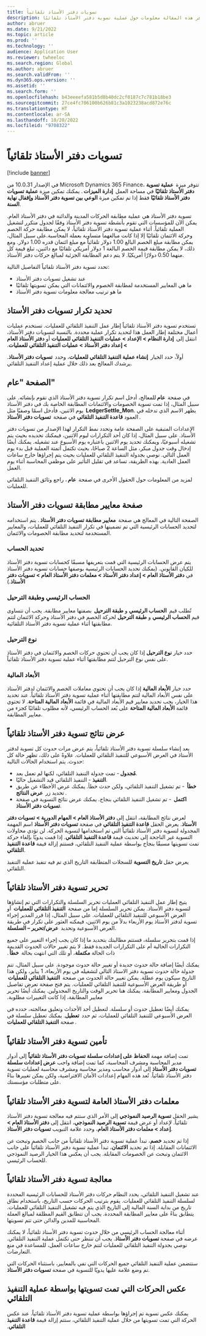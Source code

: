 ```yaml
---
title: تسويات دفتر الأستاذ تلقائياً
description: توفر هذه المقالة معلومات حول عملية تسوية دفتر الأستاذ تلقائيًا.
author: abruer
ms.date: 9/21/2022
ms.topic: article
ms.prod: ''
ms.technology: ''
audience: Application User
ms.reviewer: twheeloc
ms.search.region: Global
ms.author: abruer
ms.search.validFrom: ''
ms.dyn365.ops.version: ''
ms.assetid: ''
ms.search.form: ''
ms.openlocfilehash: b43eeeefa581b5d8b40dc2cf0187c7c781b18be3
ms.sourcegitcommit: 27ce4fc706100b626b81c3a1023238acd872e76c
ms.translationtype: HT
ms.contentlocale: ar-SA
ms.lasthandoff: 10/20/2022
ms.locfileid: "9708322"
---
```

# <a name="automate-ledger-settlements"></a>تسويات دفتر الأستاذ تلقائياً

[!include [banner](../includes/banner.md)]

في الإصدار 10.0.31 من Microsoft Dynamics 365 Finance، تتوفر ميزة  **عملية تسوية دفتر الأستاذ تلقائيًا** في مساحة العمل  **إدارة الميزات** . يمكنك تمكين ميزة **عملية تسويات دفتر الأستاذ تلقائيًا** فقط إذا تم تمكين ميزة **‏‫الوعي بين تسوية دفتر الأستاذ وإقفال نهاية السنة‬**.

تسوية دفتر الأستاذ هي عملية مطابقة الحركات المدينة والدائنة في دفتر الأستاذ العام. يمكن الآن للمؤسسات التي تقوم بأنشطة تسوية دفتر الأستاذ وفقًا لجدول متكرر لتشغيل العملية تلقائياً. أثناء عملية تسوية دفتر الأستاذ تلقائياً، لا يمكن مطابقة حركة الخصم وحركة الائتمان تلقائيًا إلا إذا كانت مبالغهما متساوية بعملة المحاسبة.على سبيل المثال، يمكن مطابقة مبلغ الخصم البالغ 1.00 دولار تلقائياً مع مبلغ ائتمان قدره 1.00 دولار. ومع ذلك، لا يمكن مطابقة قيمة الخصم البالغة 1 دولار أمريكي تلقائيًا مع دائنين، تبلغ قيمة كل منهما 0.50 دولارًا أمريكيًا. لا يتم دعم المطابقة الجزئية لمبالغ حركات دفتر الأستاذ.

تحدد تسوية دفتر الأستاذ تلقائياً التفاصيل التالية:

- عند تشغيل تسويات دفتر الأستاذ
- ما هي المعايير المستخدمة لمطابقة الخصوم والائتمانات التي يمكن تسويتها تلقائيًا
- ما هو ترتيب معالجة معلومات تسوية دفتر الأستاذ

## <a name="define-the-occurrence-of-ledger-settlements"></a>تحديد تكرار تسويات دفتر الأستاذ

تستخدم تسوية دفتر الأستاذ تلقائياً إطار عمل ‏‫التنفيذ التلقائي للعمليات. تستخدم عمليات أعمال مختلفة إطار العمل هذا لتحديد تكرار عملية محددة. بالنسبة لتسويات دفتر الأستاذ، انتقل إلى  **إدارة النظام \> الإعداد \> عمليات التنفيذ التلقائي للعمليات** أو **دفتر الأستاذ العام \> إعداد دفتر الأستاذ \> عمليات التنفيذ التلقائي للعمليات**.

أولاً، حدد الخيار  **إنشاء عملية التنفيذ التلقائي للعمليات**، وحدد  **تسويات دفتر الأستاذ**. يرشدك المعالج بعد ذلك خلال عملية إعداد التنفيذ التلقائي.

## <a name="general-page"></a>الصفحة "عام"

في صفحة  **عام** للمعالج، أدخل اسم تكرار تسوية دفتر الأستاذ الذي تقوم بإنشائه. على سبيل المثال، إذا تمت تسوية الخصومات والائتمانات المطابقة الخاصة بك في دفتر الأستاذ يوم الاثنين، فأدخل اسمًا وصفيًا مثل  **LedgerSettle\_Mon**. يظهر الاسم الذي تدخله في العمود **قاعدة التنفيذ التلقائي** في صفحة  **تسويات دفتر الأستاذ** .

الإعدادات المتبقية على الصفحة عامة وتحدد نمط التكرار لهذا الإصدار من تسويات دفتر الأستاذ. على سبيل المثال، إذا كان أحد التكرارات ليوم الاثنين، فيمكنك تحديده بحيث يتم تشغيله أسبوعيًا، ويمكنك تحديد يوم الاثنين باعتباره يوم الأسبوع عند تشغيله. يمكنك أيضًا إدخال وقت جدول مبكر، مثل الساعة 2 صباحًا، بحيث تكتمل أتمتة العملية قبل بدء يوم العمل التالي. نوصي بجدولة التنفيذ التلقائي للعمليات بحيث يتم إجراؤها خارج ساعات العمل العادية. بهذه الطريقة، تساعد في تقليل التأثير على موظفي المحاسبة أثناء يوم العمل.

لمزيد من المعلومات حول الحقول الأخرى في صفحة  **عام** ، راجع وثائق التنفيذ التلقائي للعمليات.

## <a name="ledger-settlements-match-criteria-page"></a>صفحة معايير مطابقة تسويات دفتر الأستاذ

الصفحة التالية في المعالج هي صفحة  **معايير مطابقة تسويات دفتر الأستاذ** . يتم استخدامه لتحديد الحسابات الرئيسية التي تم تضمينها في تكرار التنفيذ التلقائي للعمليات، والمعايير المستخدمة لتحديد مطابقة الخصومات والائتمان.

### <a name="account-selection"></a>تحديد الحساب

يتم عرض الحسابات الرئيسية التي قمت بتعريفها مسبقًا كحسابات تسوية دفتر الأستاذ للكيان القانوني. (يمكنك تحديد الحسابات الرئيسية بوصفها حسابات تسوية دفتر الأستاذ في **دفتر الأستاذ العام \> إعداد دفتر الأستاذ \> معلمات دفتر الأستاذ العام \>  تسويات دفتر الأستاذ**.)

### <a name="main-account-and-posting-layer"></a>الحساب الرئيسي وطبقة الترحيل

تُطلب قيم  **الحساب الرئيسي** و **طبقة الترحيل**  بصفتها معايير مطابقة. يجب أن تتساوى قيم **الحساب الرئيسي** و **طبقة الترحيل** لحركة الخصم في دفتر الأستاذ وحركة الائتمان لتتم مطابقتها أثناء عملية تسوية دفتر الأستاذ التلقائية.

### <a name="posting-type"></a>نوع الترحيل

حدد خيار **نوع الترحيل** إذا كان يجب أن تحتوي حركات الخصم والائتمان في دفتر الأستاذ على نفس نوع الترحيل لتتم مطابقتها أثناء عملية تسوية دفتر الأستاذ تلقائياً.

### <a name="financial-dimensions"></a>الأبعاد المالية

حدد خيار **الأبعاد المالية** إذا كان يجب أن تحتوي معاملات الخصم والائتمان لدفتر الأستاذ على نفس الأبعاد المالية لتتم مطابقتها أثناء عملية تسوية دفتر الأستاذ تلقائياً. عند تحديد هذا الخيار، يجب تحديد معايير قيم الأبعاد المالية في قائمة **الأبعاد المالية المتاحة**. لا تحتوي قائمة **الأبعاد المالية المتاحة** على بُعد الحساب الرئيسي، لأنه مطلوب تلقائيًا كجزء من معايير المطابقة.

## <a name="view-the-results-of-a-ledger-settlement-automation"></a>عرض نتائج تسوية دفتر الأستاذ تلقائياً

بعد إنشاء سلسلة تسوية دفتر الأستاذ تلقائياً، يتم عرض مرات حدوث كل تسوية لدفتر الأستاذ في العرض الأسبوعي للتنفيذ التلقائي للعمليات. علاوةً على ذلك، تظهر حالة كل حدوث. يتم استخدام الحالات التالية:

- **مُجدول** - تمت جدولة التنفيذ التلقائي، لكنها لم تعمل بعد.
- **التنفيذ** - التنفيذ التلقائي قيد التشغيل حاليًا.
- **خطأ**  - تم تشغيل التنفيذ التلقائي، ولكن حدث خطأ. يمكنك عرض الأخطاء عن طريق تحديد زر  **عرض النتائج** .
- **اكتمل**  - تم تشغيل التنفيذ التلقائي بنجاح. يمكنك عرض نتائج التسوية في صفحة **تسويات دفتر الأستاذ**.

لعرض نتائج المطابقة، انتقل إلى **دفتر الأستاذ العام \> المهام الدورية \> تسويات دفتر الأستاذ**. يعرض الحقل **قاعدة التنفيذ التلقائي** في صفحة **تسويات دفتر الأستاذ** اسم المهمة المجدولة لتسوية دفتر الأستاذ تلقائياً التي تم استخدامها لتسوية الحركة. لن تؤدي محاولات التسوية غير الناجحة إلى تحديث قيمة **قاعدة التنفيذ التلقائي**. إذا قمت يدويًا بإلغاء حركة تمت تسويتها مسبقًا بنجاح بواسطة عملية التنفيذ التلقائي، فستتم إزالة قيمة **قاعدة التنفيذ التلقائي**.

يعرض حقل **تاريخ التسوية** للسجلات المتطابقة التاريخ الذي تم فيه تنفيذ عملية التنفيذ التلقائي.

## <a name="editing-a-ledger-settlement-automation"></a>تحرير تسوية دفتر الأستاذ تلقائياً

يتيح إطار عمل التنفيذ التلقائي العمليات تحرير السلسلة والتكرارات التي تم إنشاؤها لتسوية دفتر الأستاذ. يمكن تحرير السلسلة إما من صفحة  **التنفيذ التلقائي للعمليات**  أو العرض الأسبوعي للتنفيذ التلقائي للعمليات. على سبيل المثال، إذا قرر المدير إجراء تسوية لدفتر الأستاذ يوم الأربعاء بدلاً من يوم الاثنين، فيمكنه العثور على تكرار في طريقة العرض الأسبوعية وتحديد  **عرض/تحرير – السلسلة**.

إذا قمت بتحرير سلسلة، فستتم مطالبتك بتحديد ما إذا كان يجب إجراء التغيير على جميع التكرارات الحالية أم على التكرارات الجديدة فقط. ‏‫لا يتم تغيير حالات الحدوث القديمة ذات الحالة ‬‏‫**مكتملة‬‏‫**‬‏‫، أو تلك التي انتهت بحالة  **خطأ‬‏‫** .‬

يمكنك أيضًا إضافة حالة حدوث جديدة أو تغيير حالة حدوث موجودة. على سبيل المثال، تتم جدولة حالة حدوث تسوية دفتر الاستاذ التالي لتشغيله في يوم الأربعاء، 1 يناير، ولكن هذا التاريخ سيكون يوم عطلة. يمكن تغيير حالة الحدوث من صفحة  **‬‏‫التنفيذ التلقائي للعمليات**  أو طريقة العرض الأسبوعية للتنفيذ التلقائي للعمليات. يتم فتح صفحة تعرض تفاصيل الجدول ومعايير المطابقة. يمكنك هنا تحرير الوقت والتاريخ المجدولين. يمكنك أيضًا تحرير معايير المطابقة، إذا كانت التغييرات مطلوبة. 

يمكنك أيضًا تعطيل حدوث أو سلسلة. لتعطيل أحد الأحداث وتعليق معالجته​​، حدده في العرض الأسبوعي للتنفيذ التلقائي للعمليات، ثم حدد  **تعطيل**. يمكنك تعطيل سلسلة في صفحة **التنفيذ التلقائي للعمليات** .

## <a name="security-for-ledger-settlement-automation"></a>تأمين تسوية دفتر الأستاذ تلقائياً

تمت إضافة مهمة **الحفاظ على إعدادات سلسلة تسويات دفتر الأستاذ تلقائياً** إلى أدوار مدير المحاسبة ومشرف المحاسبة، كما تمت إضافة واجب **عرض إعدادات سلسلة تسويات دفتر الأستاذ** إلى أدوار محاسب ومدير محاسبة ومشرف محاسبة لعمليات تسوية دفتر الأستاذ تلقائياً. تُعد هذه المهام إعدادات الأمان الافتراضية، ولكن يمكن تغييرها بناءً على متطلبات مؤسستك.

## <a name="general-ledger-parameters-for-ledger-settlement-automation"></a>معلمات دفتر الأستاذ العامة لتسوية دفتر الأستاذ تلقائياً

يشير الحقل **تسوية الرصيد النموذجي** إلى الأمر الذي ستتم فيه معالجة تسوية دفتر الأستاذ تلقائياً. لإعداد أو عرض قيمة **تسوية الرصيد النموذجي**، انتقل إلى **دفتر الأستاذ العام \> إعداد \> معلمات دفتر الأستاذ العام**، وحدد علامة التبويب **تسويات دفتر الأستاذ**.

إذا تم تحديد **خصم**، تبدأ عملية تسوية دفتر الأستاذ تلقائياً من جانب الخصم وتبحث عن الائتمانات المقابلة. إذا تم تحديد **الائتمان**، تبدأ عملية تسوية دفتر الأستاذ تلقائياً على جانب الائتمان وتبحث عن الخصومات المقابلة. يجب أن يعكس هذا الخيار الرصيد النموذجي للحساب الرئيسي.

## <a name="processing-a-ledger-settlement-automation"></a>معالجة تسوية دفتر الأستاذ تلقائياً

عند تشغيل التنفيذ التلقائي، يحدد النظام حركات دفتر الأستاذ للحسابات الرئيسية المحددة لسلسلة التنفيذ التلقائي للعمليات. يقوم بترتيب الحركات حسب التاريخ، باستخدام نطاق تاريخ من بداية السنة المالية إلى التاريخ الذي يتم فيه تشغيل التنفيذ التلقائي للعمليات. يتطابق بناءً على معايير المطابقة المحددة. يجب أن تتطابق القيم المطلقة لمبالغ العملة المحاسبية للمدين والدائن حتى تتم تسويتها.

أثناء معالجة الحساب الرئيسي من خلال حدوث تسوية دفتر الأستاذ تلقائياً، لا يمكنك عرضه في صفحة **تسويات دفتر الأستاذ**. يجب أن تنتظر حتى تكتمل عملية التنفيذ التلقائي. نوصي بجدولة التنفيذ التلقائي للعمليات لتتم خارج ساعات العمل، للمساعدة في منع التعارضات.

ستتضمن عملية التنفيذ التلقائي جميع الحركات التي تفي بالمعايير، باستثناء الحركات التي تم وضع علامة عليها يدويًا للتسوية في صفحة **تسويات دفتر الأستاذ**.

## <a name="reversal-of-transactions-that-are-settled-by-the-automation-process"></a>عكس الحركات التي تمت تسويتها بواسطة عملية التنفيذ التلقائي

يمكنك عكس تسوية تم إجراؤها بواسطة عملية تسوية دفتر الأستاذ تلقائياً. عند عكس الحركة التي تمت تسويتها من خلال عملية التنفيذ التلقائي، ستتم إزالة قيمة **‬‏‫قاعدة التنفيذ التلقائي**.
